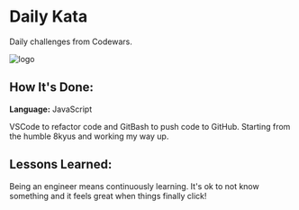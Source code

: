 # Daily Kata
Daily challenges from Codewars.

![logo](https://raw.githubusercontent.com/properfunction/daily-kata/master/.github/images/logo.png)


## How It's Done:

**Language:** JavaScript

VSCode to refactor code and GitBash to push code to GitHub. Starting from the humble 8kyus and working my way up.


## Lessons Learned:

Being an engineer means continuously learning. It's ok to not know something and it feels great when things finally click!

